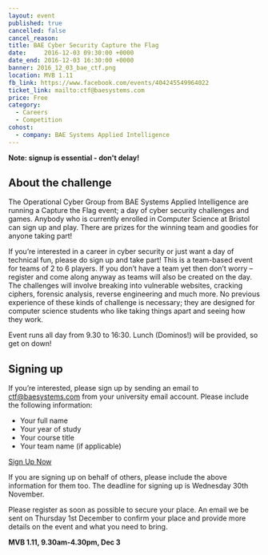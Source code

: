 ```yaml
---
layout: event
published: true
cancelled: false
cancel_reason:
title: BAE Cyber Security Capture the Flag
date:     2016-12-03 09:30:00 +0000
date_end: 2016-12-03 16:30:00 +0000
banner: 2016_12_03_bae_ctf.png
location: MVB 1.11
fb_link: https://www.facebook.com/events/404245549964022
ticket_link: mailto:ctf@baesystems.com
price: Free
category:
  - Careers
  - Competition
cohost:
  - company: BAE Systems Applied Intelligence
---
```

**Note: signup is essential - don't delay!**

## About the challenge

The Operational Cyber Group from BAE Systems Applied Intelligence are running a Capture the Flag event; a day of cyber security challenges and games. Anybody who is currently enrolled in Computer Science at Bristol can sign up and play. There are prizes for the winning team and goodies for anyone taking part!

If you’re interested in a career in cyber security or just want a day of technical fun, please do sign up and take part! This is a team-based event for teams of 2 to 6 players. If you don’t have a team yet then don’t worry – register and come along anyway as teams will also be created on the day. The challenges will involve breaking into vulnerable websites, cracking ciphers, forensic analysis, reverse engineering and much more. No previous experience of these kinds of challenge is necessary; they are designed for computer science students who like taking things apart and seeing how they work.

Event runs all day from 9.30 to 16:30. Lunch (Dominos!) will be provided, so get on down!

## Signing up

If you’re interested, please sign up by sending an email to [ctf@baesystems.com](mailto:ctf@baesystems.com) from your university email account. Please include the following information:

* Your full name
* Your year of study
* Your course title
* Your team name (if applicable)

<a class="btn btn--dark" href="mailto:ctf@baesystems.com">
  Sign Up Now
</a>

If you are signing up on behalf of others, please include the above information for them too. The deadline for signing up is Wednesday 30th November.

Please register as soon as possible to secure your place. An email we be sent on Thursday 1st December to confirm your place and provide more details on the event and what you need to bring.

**MVB 1.11, 9.30am-4.30pm, Dec 3**

